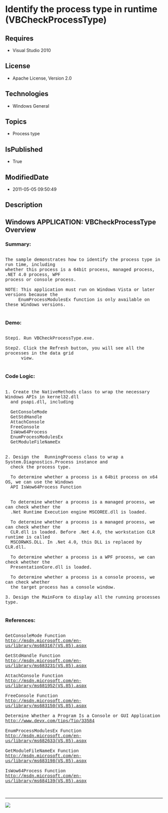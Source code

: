 # Identify the process type in runtime (VBCheckProcessType)
## Requires
* Visual Studio 2010
## License
* Apache License, Version 2.0
## Technologies
* Windows General
## Topics
* Process type
## IsPublished
* True
## ModifiedDate
* 2011-05-05 09:50:49
## Description

<p style="font-family:Courier New"></p>
<h2>Windows APPLICATION: VBCheckProcessType Overview </h2>
<p style="font-family:Courier New"></p>
<h3>Summary:</h3>
<p style="font-family:Courier New"><br>
The sample demonstrates how to identify the process type in run time, including <br>
whether this process is a 64bit process, managed process, .NET 4.0 process, WPF <br>
process or console process.<br>
<br>
NOTE: This application must run on Windows Vista or later versions because the <br>
&nbsp; &nbsp; &nbsp;EnumProcessModulesEx function is only available on these Windows versions.<br>
<br>
</p>
<h3>Demo:</h3>
<p style="font-family:Courier New"><br>
Step1. Run VBCheckProcessType.exe.<br>
<br>
Step2. Click the Refresh button, you will see all the processes in the data grid<br>
&nbsp; &nbsp; &nbsp; view.<br>
<br>
</p>
<h3>Code Logic:</h3>
<p style="font-family:Courier New"><br>
1. Create the NativeMethods class to wrap the necessary Windows APIs in kernel32.dll<br>
&nbsp; and psapi.dll, including<br>
<br>
&nbsp; GetConsoleMode<br>
&nbsp; GetStdHandle<br>
&nbsp; AttachConsole<br>
&nbsp; FreeConsole<br>
&nbsp; IsWow64Process<br>
&nbsp; EnumProcessModulesEx<br>
&nbsp; GetModuleFileNameEx<br>
<br>
<br>
2. Design the &nbsp;RunningProcess class to wrap a System.Diagnostics.Process instance and<br>
&nbsp; check the process type.<br>
<br>
&nbsp; To determine whether a process is a 64bit process on x64 OS, we can use the Windows
<br>
&nbsp; API IsWow64Process Function<br>
&nbsp;<br>
&nbsp;<br>
&nbsp; To determine whether a process is a managed process, we can check whether the
<br>
&nbsp; .Net Runtime Execution engine MSCOREE.dll is loaded.<br>
&nbsp; <br>
&nbsp; To determine whether a process is a managed process, we can check whether the
<br>
&nbsp; CLR.dll is loaded. Before .Net 4.0, the workstation CLR runtime is called <br>
&nbsp; MSCORWKS.DLL. In .Net 4.0, this DLL is replaced by CLR.dll. <br>
&nbsp; <br>
&nbsp; To determine whether a process is a WPF process, we can check whether the <br>
&nbsp; PresentationCore.dll is loaded.<br>
&nbsp; <br>
&nbsp; To determine whether a process is a console process, we can check whether<br>
&nbsp; the target process has a console window.<br>
<br>
3. Design the MainForm to display all the running processes type.<br>
<br>
</p>
<h3>References:</h3>
<p style="font-family:Courier New"><br>
GetConsoleMode Function<br>
<a target="_blank" href="http://msdn.microsoft.com/en-us/library/ms683167(VS.85).aspx">http://msdn.microsoft.com/en-us/library/ms683167(VS.85).aspx</a><br>
<br>
GetStdHandle Function<br>
<a target="_blank" href="http://msdn.microsoft.com/en-us/library/ms683231(VS.85).aspx">http://msdn.microsoft.com/en-us/library/ms683231(VS.85).aspx</a><br>
<br>
AttachConsole Function<br>
<a target="_blank" href="http://msdn.microsoft.com/en-us/library/ms681952(VS.85).aspx">http://msdn.microsoft.com/en-us/library/ms681952(VS.85).aspx</a><br>
<br>
FreeConsole Function<br>
<a target="_blank" href="http://msdn.microsoft.com/en-us/library/ms683150(VS.85).aspx">http://msdn.microsoft.com/en-us/library/ms683150(VS.85).aspx</a><br>
<br>
Determine Whether a Program Is a Console or GUI Application<br>
<a target="_blank" href="http://www.devx.com/tips/Tip/33584">http://www.devx.com/tips/Tip/33584</a><br>
<br>
EnumProcessModulesEx Function<br>
<a target="_blank" href="http://msdn.microsoft.com/en-us/library/ms682633(VS.85).aspx">http://msdn.microsoft.com/en-us/library/ms682633(VS.85).aspx</a><br>
<br>
GetModuleFileNameEx Function<br>
<a target="_blank" href="http://msdn.microsoft.com/en-us/library/ms683198(VS.85).aspx">http://msdn.microsoft.com/en-us/library/ms683198(VS.85).aspx</a><br>
<br>
IsWow64Process Function<br>
<a target="_blank" href="http://msdn.microsoft.com/en-us/library/ms684139(VS.85).aspx">http://msdn.microsoft.com/en-us/library/ms684139(VS.85).aspx</a><br>
<br>
<br>
</p>
<hr>
<div><a href="http://go.microsoft.com/?linkid=9759640" style="margin-top:3px"><img src="http://bit.ly/onecodelogo">
</a></div>

